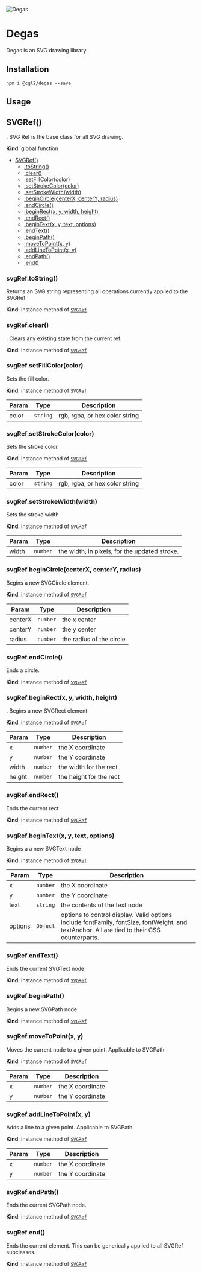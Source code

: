 ![Degas](https://s3.amazonaws.com/cgldemo/degas/degas-logo.jpg)

# Degas

Degas is an SVG drawing library.

## Installation

`npm i @cgl2/degas --save`


## Usage
<a name="SVGRef"></a>

## SVGRef()
. SVG Ref is the base class for all SVG drawing.

**Kind**: global function  

* [SVGRef()](#SVGRef)
    * [.toString()](#SVGRef+toString)
    * [.clear()](#SVGRef+clear)
    * [.setFillColor(color)](#SVGRef+setFillColor)
    * [.setStrokeColor(color)](#SVGRef+setStrokeColor)
    * [.setStrokeWidth(width)](#SVGRef+setStrokeWidth)
    * [.beginCircle(centerX, centerY, radius)](#SVGRef+beginCircle)
    * [.endCircle()](#SVGRef+endCircle)
    * [.beginRect(x, y, width, height)](#SVGRef+beginRect)
    * [.endRect()](#SVGRef+endRect)
    * [.beginText(x, y, text, options)](#SVGRef+beginText)
    * [.endText()](#SVGRef+endText)
    * [.beginPath()](#SVGRef+beginPath)
    * [.moveToPoint(x, y)](#SVGRef+moveToPoint)
    * [.addLineToPoint(x, y)](#SVGRef+addLineToPoint)
    * [.endPath()](#SVGRef+endPath)
    * [.end()](#SVGRef+end)

<a name="SVGRef+toString"></a>

### svgRef.toString()
Returns an SVG string representing all operations currently applied to the SVGRef

**Kind**: instance method of [<code>SVGRef</code>](#SVGRef)  
<a name="SVGRef+clear"></a>

### svgRef.clear()
. Clears any existing state from the current ref.

**Kind**: instance method of [<code>SVGRef</code>](#SVGRef)  
<a name="SVGRef+setFillColor"></a>

### svgRef.setFillColor(color)
Sets the fill color.

**Kind**: instance method of [<code>SVGRef</code>](#SVGRef)  

| Param | Type | Description |
| --- | --- | --- |
| color | <code>string</code> | rgb, rgba, or hex color string |

<a name="SVGRef+setStrokeColor"></a>

### svgRef.setStrokeColor(color)
Sets the stroke color.

**Kind**: instance method of [<code>SVGRef</code>](#SVGRef)  

| Param | Type | Description |
| --- | --- | --- |
| color | <code>string</code> | rgb, rgba, or hex color string |

<a name="SVGRef+setStrokeWidth"></a>

### svgRef.setStrokeWidth(width)
Sets the stroke width

**Kind**: instance method of [<code>SVGRef</code>](#SVGRef)  

| Param | Type | Description |
| --- | --- | --- |
| width | <code>number</code> | the width, in pixels, for the updated stroke. |

<a name="SVGRef+beginCircle"></a>

### svgRef.beginCircle(centerX, centerY, radius)
Begins a new SVGCircle element.

**Kind**: instance method of [<code>SVGRef</code>](#SVGRef)  

| Param | Type | Description |
| --- | --- | --- |
| centerX | <code>number</code> | the x center |
| centerY | <code>number</code> | the y center |
| radius | <code>number</code> | the radius of the circle |

<a name="SVGRef+endCircle"></a>

### svgRef.endCircle()
Ends a circle.

**Kind**: instance method of [<code>SVGRef</code>](#SVGRef)  
<a name="SVGRef+beginRect"></a>

### svgRef.beginRect(x, y, width, height)
. Begins a new  SVGRect element

**Kind**: instance method of [<code>SVGRef</code>](#SVGRef)  

| Param | Type | Description |
| --- | --- | --- |
| x | <code>number</code> | the X coordinate |
| y | <code>number</code> | the Y coordinate |
| width | <code>number</code> | the width for the rect |
| height | <code>number</code> | the height for the rect |

<a name="SVGRef+endRect"></a>

### svgRef.endRect()
Ends the current rect

**Kind**: instance method of [<code>SVGRef</code>](#SVGRef)  
<a name="SVGRef+beginText"></a>

### svgRef.beginText(x, y, text, options)
Begins a a new SVGText node

**Kind**: instance method of [<code>SVGRef</code>](#SVGRef)  

| Param | Type | Description |
| --- | --- | --- |
| x | <code>number</code> | the X coordinate |
| y | <code>number</code> | the Y coordinate |
| text | <code>string</code> | the contents of the text node |
| options | <code>Object</code> | options to control display. Valid options include fontFamily, fontSize, fontWeight, and textAnchor. All are tied to their CSS counterparts. |

<a name="SVGRef+endText"></a>

### svgRef.endText()
Ends the current SVGText node

**Kind**: instance method of [<code>SVGRef</code>](#SVGRef)  
<a name="SVGRef+beginPath"></a>

### svgRef.beginPath()
Begins a new SVGPath node

**Kind**: instance method of [<code>SVGRef</code>](#SVGRef)  
<a name="SVGRef+moveToPoint"></a>

### svgRef.moveToPoint(x, y)
Moves the current node to a given point. Applicable to SVGPath.

**Kind**: instance method of [<code>SVGRef</code>](#SVGRef)  

| Param | Type | Description |
| --- | --- | --- |
| x | <code>number</code> | the X coordinate |
| y | <code>number</code> | the Y coordinate |

<a name="SVGRef+addLineToPoint"></a>

### svgRef.addLineToPoint(x, y)
Adds a line to a given point. Applicable to SVGPath.

**Kind**: instance method of [<code>SVGRef</code>](#SVGRef)  

| Param | Type | Description |
| --- | --- | --- |
| x | <code>number</code> | the X coordinate |
| y | <code>number</code> | the Y coordinate |

<a name="SVGRef+endPath"></a>

### svgRef.endPath()
Ends the current SVGPath node.

**Kind**: instance method of [<code>SVGRef</code>](#SVGRef)  
<a name="SVGRef+end"></a>

### svgRef.end()
Ends the current element. This can be generically applied to all SVGRef subclasses.

**Kind**: instance method of [<code>SVGRef</code>](#SVGRef)  
